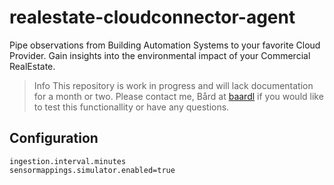 # realestate-cloudconnector-agent
Pipe observations from Building Automation Systems to your favorite Cloud Provider. Gain insights into the environmental impact of your Commercial RealEstate.

> Info
> This repository is work in progress and will lack documentation for a month or two.
> Please contact me, Bård at [baardl](https://github.com/baardl) if you would like to test this functionallity or have any questions.
> 

## Configuration
``` 
ingestion.interval.minutes
sensormappings.simulator.enabled=true
```
